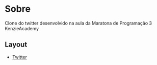 # Sobre

Clone do twitter desenvolvido na aula da Maratona de Programação 3 KenzieAcademy

## Layout

- [Twitter](./assets/img/twitter.png)